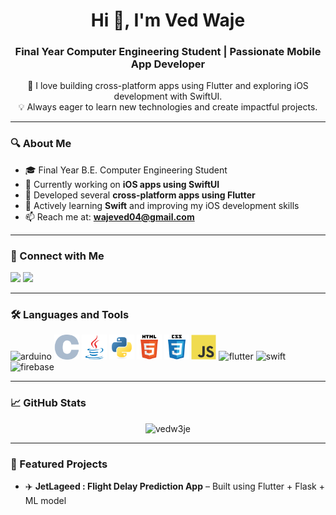 <h1 align="center">Hi 👋, I'm Ved Waje</h1>
<h3 align="center">Final Year Computer Engineering Student | Passionate Mobile App Developer</h3>

<p align="center">
  🚀 I love building cross-platform apps using Flutter and exploring iOS development with SwiftUI.<br/>
  💡 Always eager to learn new technologies and create impactful projects.
</p>

---

### 🔍 About Me
- 🎓 Final Year B.E. Computer Engineering Student  
- 🔭 Currently working on **iOS apps using SwiftUI**
- 📱 Developed several **cross-platform apps using Flutter**
- 🌱 Actively learning **Swift** and improving my iOS development skills
- 📫 Reach me at: **wajeved04@gmail.com**

---

### 🤝 Connect with Me
<p>
  <a href="mailto:wajeved04@gmail.com"><img src="https://img.shields.io/badge/Gmail-D14836?style=for-the-badge&logo=gmail&logoColor=white"></a>
  <a href="https://www.linkedin.com/in/ved-waje"><img src="https://img.shields.io/badge/LinkedIn-0A66C2?style=for-the-badge&logo=linkedin&logoColor=white"></a>
</p>

---

### 🛠️ Languages and Tools

<p>
  <img src="https://cdn.worldvectorlogo.com/logos/arduino-1.svg" alt="arduino" width="40" height="40"/>
  <img src="https://raw.githubusercontent.com/devicons/devicon/master/icons/c/c-original.svg" alt="c" width="40" height="40"/>
  <img src="https://raw.githubusercontent.com/devicons/devicon/master/icons/java/java-original.svg" alt="java" width="40" height="40"/>
  <img src="https://raw.githubusercontent.com/devicons/devicon/master/icons/python/python-original.svg" alt="python" width="40" height="40"/>
  <img src="https://raw.githubusercontent.com/devicons/devicon/master/icons/html5/html5-original-wordmark.svg" alt="html5" width="40" height="40"/>
  <img src="https://raw.githubusercontent.com/devicons/devicon/master/icons/css3/css3-original-wordmark.svg" alt="css3" width="40" height="40"/>
  <img src="https://raw.githubusercontent.com/devicons/devicon/master/icons/javascript/javascript-original.svg" alt="javascript" width="40" height="40"/>
  <img src="https://www.vectorlogo.zone/logos/flutterio/flutterio-icon.svg" alt="flutter" width="40" height="40"/>
  <img src="https://upload.wikimedia.org/wikipedia/commons/9/9d/Swift_logo.svg" alt="swift" width="40" height="40"/>
  <img src="https://cdn.jsdelivr.net/gh/devicons/devicon/icons/firebase/firebase-plain.svg" alt="firebase" width="40" height="40"/>
</p>

---

### 📈 GitHub Stats

<p align="center">
  <img src="https://github-readme-stats.vercel.app/api?username=vedw3je&show_icons=true&theme=tokyonight" alt="vedw3je" />
</p>

---

### 🚀 Featured Projects
- ✈️ **JetLageed : Flight Delay Prediction App** – Built using Flutter + Flask + ML model  
  




